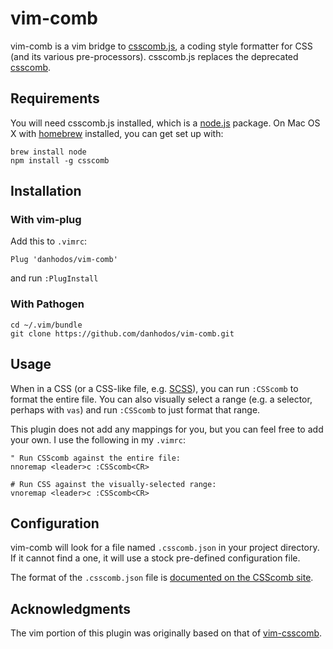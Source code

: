 # vim-comb

vim-comb is a vim bridge to [csscomb.js](https://github.com/csscomb/csscomb.js), a coding style formatter for CSS (and its various pre-processors). csscomb.js replaces the deprecated [csscomb](https://github.com/csscomb/csscomb).

## Requirements

You will need csscomb.js installed, which is a [node.js](http://nodejs.org/) package. On Mac OS X with [homebrew](http://brew.sh/) installed, you can get set up with:

```
brew install node
npm install -g csscomb
```

## Installation

### With vim-plug

Add this to `.vimrc`:

```vim
Plug 'danhodos/vim-comb'
```

and run `:PlugInstall`

### With Pathogen

```
cd ~/.vim/bundle
git clone https://github.com/danhodos/vim-comb.git
```

## Usage

When in a CSS (or a CSS-like file, e.g. [SCSS](http://sass-lang.com/)), you can run `:CSScomb` to format the entire file. You can also visually select a range (e.g. a selector, perhaps with `vas`) and run `:CSScomb` to just format that range.

This plugin does not add any mappings for you, but you can feel free to add your own. I use the following in my `.vimrc`:

```vim
" Run CSScomb against the entire file:
nnoremap <leader>c :CSScomb<CR>

# Run CSS against the visually-selected range:
vnoremap <leader>c :CSScomb<CR>
```

## Configuration

vim-comb will look for a file named `.csscomb.json` in your project directory. If it cannot find a one, it will use a stock pre-defined configuration file.

The format of the `.csscomb.json` file is [documented on the CSScomb site](http://csscomb.com/docs/options.md).

## Acknowledgments

The vim portion of this plugin was originally based on that of [vim-csscomb](https://github.com/csscomb/vim-csscomb).
